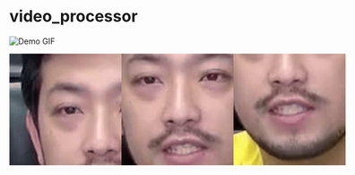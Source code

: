 # video_processor

![Demo GIF](assets/original.gif)

<div style="display: flex; justify-content: space-around;">
  <img src="assets/eye.gif" alt="GIF 1" width="200">
  <img src="assets/nose.gif" alt="GIF 2" width="200">
  <img src="assets/mouth.gif" alt="GIF 3" width="200">
</div>